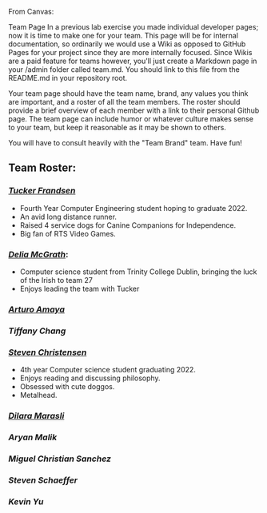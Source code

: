 From Canvas:

Team Page
In a previous lab exercise you made individual developer pages; now it is time to make one for your team.  This page will be for internal documentation, so ordinarily we would use a Wiki as opposed to GitHub Pages for your project since they are more internally focused.  Since Wikis are a paid feature for teams however, you'll just create a Markdown page in your /admin folder called team.md. You should link to this file from the README.md in your repository root.

Your team page should have the team name, brand, any values you think are important, and a roster of all the team members.  The roster should provide a brief overview of each member with a link to their personal Github page.  The team page can include humor or whatever culture makes sense to your team, but keep it reasonable as it may be shown to others. 

You will have to consult heavily with the "Team Brand" team. Have fun!

## **Team Roster:**

### *[Tucker Frandsen](https://tuckerfrandsen.github.io/CSE110-Lab1/)*
- Fourth Year Computer Engineering student hoping to graduate 2022.
- An avid long distance runner.
- Raised 4 service dogs for Canine Companions for Independence.
- Big fan of RTS Video Games.

### *[Delia McGrath](https://dmcgrath19.github.io/CSE110_Lab1/)*:
- Computer science student from Trinity College Dublin, bringing the luck of the Irish to team 27
- Enjoys leading the team with Tucker

### *[Arturo Amaya](https://arturoamaya.github.io/CSE110Lab1/)*

### *Tiffany Chang*

### *[Steven Christensen](https://steven-christensen.github.io/GitHub-Pages/)*
- 4th year Computer science student graduating 2022.
- Enjoys reading and discussing philosophy.
- Obsessed with cute doggos.
- Metalhead.

### *[Dilara Marasli](https://dmarasli.github.io/CSE110-GitHubPages/#interests)*

### *Aryan Malik*

### *Miguel Christian Sanchez*

### *Steven Schaeffer*

### *Kevin Yu*